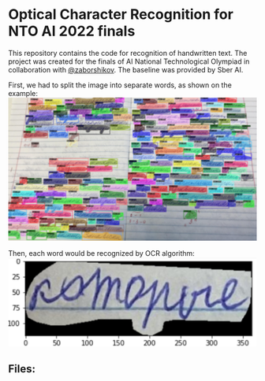 # Optical Character Recognition for NTO AI 2022 finals

This repository contains the code for recognition of handwritten text. The project was created for the finals of AI National Technological Olympiad in collaboration with [@zaborshikov](https://github.com/zaborshikov). The baseline was provided by Sber AI.

First, we had to split the image into separate words, as shown on the example:
![](https://github.com/down-shift/nto-ai-ocr/blob/main/segm_sample.png)

Then, each word would be recognized by OCR algorithm:
![](https://github.com/down-shift/nto-ai-ocr/blob/main/ocr_sample.png)


Files:
- 
